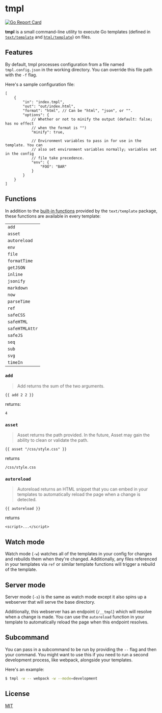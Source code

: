 # tmpl

[![Go Report Card](https://goreportcard.com/badge/github.com/jimmysawczuk/tmpl)](https://goreportcard.com/report/github.com/jimmysawczuk/tmpl)

**tmpl** is a small command-line utility to execute Go templates (defined in [`text/template`](https://golang.org/pkg/text/template) and [`html/template`](https://golang.org/pkg/html/template)) on files.

## Features

By default, tmpl processes configuration from a file named `tmpl.config.json` in the working directory. You can override this file path with the `-f` flag.

Here's a sample configuration file:

```jsonc
[
	{
		"in": "index.tmpl",
		"out": "out/index.html",
		"format": "html", // Can be "html", "json", or "".
		"options": {
			// Whether or not to minify the output (default: false; has no effect
			// when the format is "")
			"minify": true,

			// Environment variables to pass in for use in the template. You can
			// also set environment variables normally; variables set in the config
			// file take precedence.
			"env": {
				"FOO": "BAR"
			}
		}
	}
]
```

## Functions

In addition to the [built-in functions](https://pkg.go.dev/text/template#hdr-Functions) provided by the `text/template` package, these functions are available in every template:

|                |
| -------------- |
| `add`          |
| `asset`        |
| `autoreload`   |
| `env`          |
| `file`         |
| `formatTime`   |
| `getJSON`      |
| `inline`       |
| `jsonify`      |
| `markdown`     |
| `now`          |
| `parseTime`    |
| `ref`          |
| `safeCSS`      |
| `safeHTML`     |
| `safeHTMLAttr` |
| `safeJS`       |
| `seq`          |
| `sub`          |
| `svg`          |
| `timeIn`       |

### `add`

> Add returns the sum of the two arguments.

```
{{ add 2 2 }}
```

returns:

```
4
```

### `asset`

> Asset returns the path provided. In the future, Asset may gain the ability to clean or validate the path.

```
{{ asset "/css/style.css" }}
```

returns

```
/css/style.css
```

### `autoreload`

> Autoreload returns an HTML snippet that you can embed in your templates to automatically reload the page when a change is detected.

```
{{ autoreload }}
```

returns

```
<script>...</script>
```

## Watch mode

Watch mode (`-w`) watches all of the templates in your config for changes and rebuilds them when they're changed. Additionally, any files referenced in your templates via `ref` or similar template functions will trigger a rebuild of the template.

## Server mode

Server mode (`-s`) is the same as watch mode except it also spins up a webserver that will serve the base directory.

Additionally, this webserver has an endpoint (`/__tmpl`) which will resolve when a change is made. You can use the `autoreload` function in your template to automatically reload the page when this endpoint resolves.

## Subcommand

You can pass in a subcommand to be run by providing the `--` flag and then your command. You might want to use this if you need to run a second development process, like webpack, alongside your templates.

Here's an example:

```sh
$ tmpl -w -- webpack -w --mode=development
```

## License

[MIT](/LICENSE)
